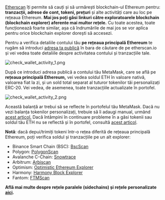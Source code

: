 [Etherscan](https://etherscan.io/) îți permite să cauți și să urmărești blockchain-ul Ethereum pentru: **tranzacții, adrese de cont, tokeni, prețuri** și alte activități care au loc pe rețeaua Ethereum. **Mai jos poți găsi linkuri către exploratoarele blockchain (blockchain explorer) aferente mai multor rețele.** Cu toate acestea, toate funcționează foarte similar, așa că îndrumările de mai jos se vor aplica pentru orice blockchain explorer dorești să accesezi.


Pentru a verifica detaliile contului tău **pe rețeaua principală Ethereum** te rugăm să introduci [adresa ta publică](https://support.metamask.io/hc/en-us/articles/360015488791) în bara de căutare de pe etherscan.io și vei vedea toate detaliile despre activitatea contului și tranzacțiile tale.


![check_wallet_activity_1.png](https://support.metamask.io/hc/article_attachments/12770187074331)


  
După ce introduci adresa publică a contului tău MetaMask, care se află pe **rețeaua principală Ethereum,** vei vedea soldul ETH în valoare nativă, valoarea fiat la zi, și un sold total separat al tuturor tokenilor tăi personalizați ERC-20. Vei vedea, de asemenea, toate tranzacțiile actualizate în portofel.   
  
![check_wallet_activity_2.png](https://support.metamask.io/hc/article_attachments/12770187040283)  
  



Această balanță ar trebui să se reflecte în portofelul tău MetaMask. Dacă nu vezi balanța tokenilor personalizați, trebuie să îi adaugi manual, urmând [acest articol.](https://support.metamask.io/hc/en-us/articles/360015489031-How-to-View-See-Your-Tokens-and-Custom-Tokens-in-Metamask) Dacă întâmpini în continuare probleme în a găsi tokenii sau soldul tău ETH nu se reflectă și în portofel, consultă [acest articol](https://support.metamask.io/hc/en-us/articles/360028059272-What-to-do-when-your-balance-of-ETH-and-or-ERC20-tokens-is-incorrect-inaccurate).


**Notă**: dacă depui/trimiți tokeni într-o rețea diferită de rețeaua principală Ethereum, poți verifica soldul și tranzacțiile pe un alt explorer:


* Binance Smart Chain (BSC): [BscScan](https://bscscan.com/)
* Polygon: [PolygonScan](https://polygonscan.com/)
* Avalanche C-Chain: [Snowtrace](https://snowtrace.io/)
* Arbitrum: [Arbiscan](https://arbiscan.io/)
* Optimism: [Optimistic Ethereum Explorer](https://optimistic.etherscan.io/)
* Harmony: [Harmony Block Explorer](https://explorer.harmony.one/)
* Fantom: [FTMScan](https://ftmscan.com/)


**Află mai multe despre rețele paralele (sidechains) și rețele personalizate [aici](https://support.metamask.io/hc/en-us/articles/4404424659995).**

